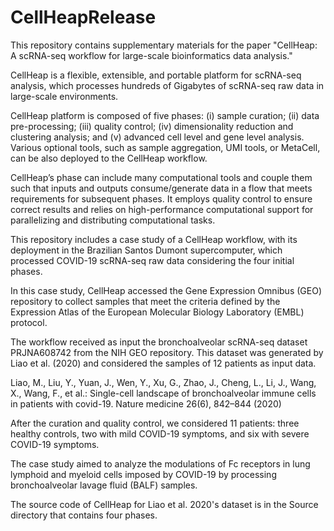 # CellHeapRelease
This repository contains supplementary materials for the paper "CellHeap: A scRNA-seq workflow for large-scale bioinformatics data analysis."

CellHeap is a flexible, extensible, and portable platform for scRNA-seq analysis, which processes hundreds of Gigabytes of scRNA-seq raw data in large-scale environments. 

CellHeap platform is composed of five phases: (i) sample curation; (ii) data pre-processing; (iii) quality control; (iv) dimensionality reduction and clustering analysis; and (v) advanced cell level and gene level analysis. Various optional tools, such as sample aggregation, UMI tools, or MetaCell, can be also deployed to the CellHeap workflow.

CellHeap’s phase can include many computational tools and couple them such that inputs and outputs consume/generate data in a flow that meets requirements for subsequent phases. It employs quality control to ensure correct results and relies on high-performance computational support for parallelizing and distributing computational tasks.

This repository includes a case study of a CellHeap workflow, with its deployment in the Brazilian Santos Dumont supercomputer, which processed COVID-19 scRNA-seq raw data considering the four initial phases. 

In this case study, CellHeap accessed the Gene Expression Omnibus (GEO) repository to collect samples that meet the criteria defined by the Expression Atlas of the European Molecular Biology Laboratory (EMBL) protocol.

The workflow received as input the bronchoalveolar scRNA-seq dataset PRJNA608742 from the NIH GEO repository. This dataset was generated by Liao et al. (2020) and considered the samples of 12 patients as input data.

Liao, M., Liu, Y., Yuan, J., Wen, Y., Xu, G., Zhao, J., Cheng, L., Li, J., Wang, X., Wang, F., et al.: Single-cell landscape of bronchoalveolar immune cells in patients with covid-19. Nature medicine 26(6), 842–844 (2020)

After the curation and quality control, we considered 11 patients: three healthy controls, two with mild COVID-19 symptoms, and six with severe COVID-19 symptoms.

The case study aimed to analyze the modulations of Fc receptors in lung lymphoid and myeloid cells imposed by COVID-19 by processing bronchoalveolar lavage fluid (BALF) samples.

The source code of CellHeap for Liao et al. 2020's dataset is in the Source directory that contains four phases.
